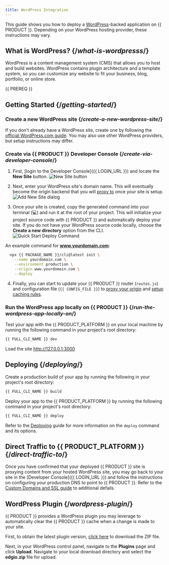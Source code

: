 ```yaml
---
title: WordPress Integration
---
```


This guide shows you how to deploy a [WordPress](https://www.wordpress.com/)-backed application on {{ PRODUCT }}. Depending on your WordPress hosting provider, these instructions may vary.

## What is WordPress? {/*what-is-wordpresss*/}

WordPress is a content management system (CMS) that allows you to host and build websites. WordPress contains plugin architecture and a template system, so you can customize any website to fit your business, blog, portfolio, or online store.

{{ PREREQ }}

## Getting Started {/*getting-started*/}

### Create a new WordPress site {/*create-a-new-wordpress-site*/}

If you don't already have a WordPress site, create one by following the [official WordPress.com guide](https://wordpress.com/support/start/). You may also use other WordPress providers, but setup instructions may differ.

### Create via {{ PRODUCT }} Developer Console {/*create-via-developer-console*/}

1. First, [login to the Developer Console]({{ LOGIN_URL }}) and locate the **New Site** button.
  ![New Site button](/images/app-edge/new-site-button.png)

2. Next, enter your WordPress site's domain name. This will eventually become the origin backend that you will [proxy to](cookbook#proxying-an-origin) once your site is setup.
  ![Add New Site dialog](/images/app-edge/add-new-site-dialog.png)

3. Once your site is created, copy the generated command into your terminal (💻) and run it at the root of your project. This will initialize your project source code with {{ PRODUCT }} and automatically deploy your site. If you do not have your WordPress source code locally, choose the **Create a new directory** option from the CLI.
  ![Quick Start Deploy Command](/images/app-edge/quickstart-deploy-command.png)

  An example command for **www.yourdomain.com**:
  ```bash
    npx {{ PACKAGE_NAME }}/cli@latest init \
      --name yourdomain.com \
      --environment production \
      --origin www.yourdomain.com \
      --deploy
  ```

4. Finally, you can start to update your {{ PRODUCT }} router (`routes.js`) and configuration file (`{{ CONFIG_FILE }}`) to [proxy your origin](#configure-backend-to-proxy) and [setup caching rules](#configure-caching).

### Run the WordPress app locally on {{ PRODUCT }} {/*run-the-wordpress-app-locally-on*/}

Test your app with the {{ PRODUCT_PLATFORM }} on your local machine by running the following command in your project's root directory:

```bash
{{ FULL_CLI_NAME }} dev
```

Load the site http://127.0.0.1:3000

## Deploying {/*deploying*/}

Create a production build of your app by running the following in your project's root directory:

```bash
{{ FULL_CLI_NAME }} build
```

Deploy your app to the {{ PRODUCT_PLATFORM }} by running the following command in your project's root directory:

```bash
{{ FULL_CLI_NAME }} deploy
```

Refer to the [Deploying](deploy_apps) guide for more information on the `deploy` command and its options.

## Direct Traffic to {{ PRODUCT_PLATFORM }} {/*direct-traffic-to*/}

Once you have confirmed that your deployed {{ PRODUCT }} site is proxying content from your hosted WordPress site, you may go back to your site in the [Developer Console]({{ LOGIN_URL }}) and follow the instructions on configuring your production DNS to point to {{ PRODUCT }}. Refer to the [Custom Domains and SSL guide](production) to additional defails.

## WordPress Plugin {/*wordpress-plugin*/}

{{ PRODUCT }} provides a WordPress plugin you may leverage to automatically clear the {{ PRODUCT }} cache when a change is made to your site.

First, to obtain the latest plugin version, [click here](/archive/github/edgio/edgiowordpress/wp-content/plugins/edgio) to download the ZIP file.

Next, in your WordPress control panel, navigate to the **Plugins** page and click **Upload**. Navigate to your local download directory and select the **edgio.zip** file for upload.
